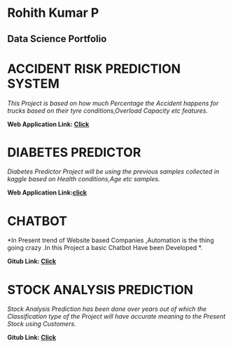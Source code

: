 # Rohith Kumar P

## Data Science Portfolio

# ACCIDENT RISK PREDICTION SYSTEM
   *This Project is based on how much Percentage the Accident happens for trucks based on their tyre conditions,Overload Capacity etc features.*

**Web Application Link: [Click](https://accidentpredictor2.herokuapp.com/)**

# DIABETES PREDICTOR
   *Diabetes Predictor Project will be using the previous samples collected in kaggle based on Health conditions,Age etc samples.*
  
  **Web Application Link:[click](https://diabetespredictor2.herokuapp.com/)**

# CHATBOT 
   *In Present trend of Website based Companies ,Automation is the thing going crazy .In this Project a basic Chatbot Have been Developed *.

**Gitub Link: [Click](https://github.com/Rohit19990702/Chatbot)**

# STOCK ANALYSIS PREDICTION
   *Stock Analysis Prediction has been done over years out of which the Classification type of the Project will have accurate meaning to the Present Stock using Customers.*

**Gitub Link: [Click](https://github.com/Rohit19990702/Stock-Prediction)**

